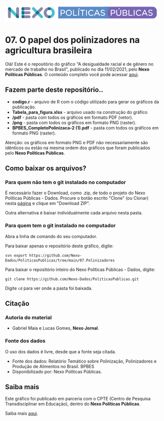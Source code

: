 <img src='https://github.com/Nexo-Dados/PoliticasPublicas/blob/main/nexopp_logofull-cor2.png'>

# 07. O papel dos polinizadores na agricultura brasileira

Olá! Este é o repositório do gráfico "A desigualdade racial e de gênero no mercado de trabalho no Brasil", publicado no dia 11/02/2021, pelo **Nexo Políticas Públicas**. O conteúdo completo você pode acessar [aqui](LINKLINKLINKLINKLINKLINKLINKLINKLINKLINKLINKLINKLINKLINKLINKLINKLINKLINKLINKLINKLINKLINKLINKLINK).


## Fazem parte deste repositório..

* **codigo.r** - arquivo de R com o código utilizado para gerar os gráficos da publicação.
* **Tabela_para_figura.xlsx** - arquivo usado na construção do gráfico
* **/pdf** - pasta com todos os gráficos em formato PDF (vetor).
* **/png** - pasta com todos os gráficos em formato PNG (raster).
* **BPBES_CompletoPolinizaca-2 (1).pdf** - pasta com todos os gráficos em formato PNG (raster).

Atenção: os gráficos em formato PNG e PDF não necessariamente são idênticos ou estão na mesma ordem dos gráficos que foram publicados pelo **Nexo Políticas Públicas**. 

## Como baixar os arquivos?

### Para quem não tem o git instalado no computador

É necessário fazer o Download, como .zip, de todo o projeto do Nexo Políticas Públicas - Dados. Procure o botão escrito "Clone" (ou Clonar) nesta [página](https://github.com/Nexo-Dados/PoliticasPublicas) e clique em "Download ZIP".

Outra alternativa é baixar individualmente cada arquivo nesta pasta.

### Para quem tem o git instalado no computador


Abra a linha de comando do seu computador.

Para baixar apenas o repositório deste gráfico, digite:

```
svn export https://github.com/Nexo-Dados/PoliticasPublicas/tree/main/07.Polinizadores
```

Para baixar o repositório inteiro do Nexo Políticas Públicas - Dados, digite:

```
git clone https://github.com/Nexo-Dados/PoliticasPublicas.git
```

Digite `cd` para ver onde a pasta foi baixada.

## Citação

### Autoria do material

* Gabriel Maia e Lucas Gomes, **Nexo Jornal**.

### Fonte dos dados

O uso dos dados é livre, desde que a fonte seja citada.

* Fonte dos dados: Relatório Temático sobre Polinização, Polinizadores e Produção de Alimentos no Brasil. BPBES
* Disponibilizado por: Nexo Políticas Públicas.

## Saiba mais

Este gráfico foi publicado em parceria com o CPTE (Centro de Pesquisa Transdisciplinar em Educação), dentro do **Nexo Políticas Públicas**. 

Saiba mais [aqui](https://pp.nexojornal.com.br/sobre/Sobre-o-Nexo-Pol%C3%ADticas-P%C3%BAblicas).
